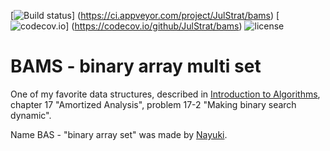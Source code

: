 [![Build status](https://ci.appveyor.com/api/projects/status/github/JulStrat/bams?svg=true)]
(https://ci.appveyor.com/project/JulStrat/bams)
[![codecov.io](https://codecov.io/github/JulStrat/bams?svg=true)]
(https://codecov.io/github/JulStrat/bams)
![license](https://img.shields.io/github/license/JulStrat/bams)

# BAMS - binary array multi set

One of my favorite data structures, 
described in [Introduction to Algorithms](https://en.wikipedia.org/wiki/Introduction_to_Algorithms), 
chapter 17 "Amortized Analysis", problem 17-2 "Making binary search dynamic".

Name BAS - "binary array set" was made by [Nayuki](https://www.nayuki.io/page/binary-array-set).
